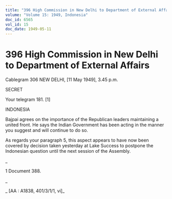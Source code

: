 ```yaml
---
title: "396 High Commission in New Delhi to Department of External Affairs"
volume: "Volume 15: 1949, Indonesia"
doc_id: 6565
vol_id: 15
doc_date: 1949-05-11
---
```


# 396 High Commission in New Delhi to Department of External Affairs

Cablegram 306 NEW DELHI, [11 May 1949], 3.45 p.m.

SECRET

Your telegram 181. [1]

INDONESIA

Bajpai agrees on the importance of the Republican leaders maintaining a united front. He says the Indian Government has been acting in the manner you suggest and will continue to do so.

As regards your paragraph 5, this aspect appears to have now been covered by decision taken yesterday at Lake Success to postpone the Indonesian question until the next session of the Assembly.

_

1 Document 388.

_

_ [AA : A1838, 401/3/1/1, vi]_
